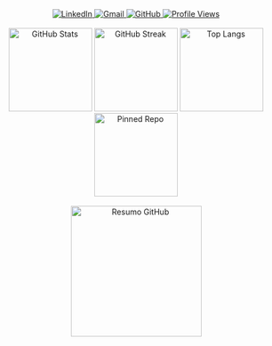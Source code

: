 <!-- CONTATOS -->
<div align="center">
  <a href="https://www.linkedin.com/in/carlos0ff/" target="_blank" rel="noopener noreferrer">
    <img src="https://img.shields.io/static/v1?style=for-the-badge&message=LinkedIn&color=0A66C2&logo=LinkedIn&logoColor=FFFFFF&label=" alt="LinkedIn" />
  </a>
  <a href="mailto:carlosiilva66@gmail.com" target="_blank" rel="noopener noreferrer">
    <img src="https://img.shields.io/badge/Gmail-D14836?style=for-the-badge&logo=gmail&logoColor=white" alt="Gmail" />
  </a>
  <a href="https://github.com/carlos0ff" target="_blank" rel="noopener noreferrer">
    <img src="https://img.shields.io/badge/carlos0ff-%23121011?style=for-the-badge&logo=github&logoColor=white" alt="GitHub" />
  </a>
  <a href="https://github.com/carlos0ff" target="_blank" rel="noopener noreferrer">
    <img src="https://komarev.com/ghpvc/?username=carlos0ff&label=Visualizações&color=1856ED&style=for-the-badge&logoColor=white" alt="Profile Views" />
  </a>
</div>

<br />

<!-- ESTATÍSTICAS GITHUB -->
<div align="center">
  <img src="https://github-readme-stats.vercel.app/api?username=carlos0ff&show_icons=true&theme=tokyonight&hide_border=true&locale=pt-br" height="150" alt="GitHub Stats" />
  <img src="https://github-readme-streak-stats.herokuapp.com/?user=carlos0ff&theme=tokyonight&hide_border=true" height="150" alt="GitHub Streak" />
  <img src="https://github-readme-stats.vercel.app/api/top-langs/?username=carlos0ff&layout=compact&theme=tokyonight&hide_border=true" height="150" alt="Top Langs" />
  <img src="https://github-readme-stats.vercel.app/api/pin/?username=carlos0ff&repo=folha-de-pagamento-springboot&theme=tokyonight&hide_border=true" height="150" alt="Pinned Repo" />
</div>

<br />

<!-- RESUMO -->
<div align="center">
  <img src="https://github-profile-summary-cards.vercel.app/api/cards/profile-details?username=carlos0ff&theme=tokyonight" height="235" alt="Resumo GitHub" />
</div>


<!-- img align="right" width="400" height="495" src="https://i.gifer.com/6tXM.gif" alt="Animação de Programação" />

---

### 👨‍💻 Sobre o Criador

**Falando sobre coisas pessoais:**

Comecei na TI aos **14 anos** com cursos de montagem e manutenção de computadores. Por ser dedicado e comprometido, fui convidado pelo meu professor para ser **jovem aprendiz**.

Durante o ensino médio, mergulhei em projetos de **eletrônica**, **redes** e **automação com Arduino usando C**.  
Com **16 anos**, já estava desenvolvendo com **C# e PHP**.

Hoje, me dedico ao desenvolvimento em **Java**, criando **mods para Minecraft** e aplicações web com **Spring Boot**, **Angular** e **TailwindCSS**.

### <img src="https://media2.giphy.com/media/QssGEmpkyEOhBCb7e1/giphy.gif?cid=ecf05e47a0n3gi1bfqntqmob8g9aid1oyj2wr3ds3mg700bl&rid=giphy.gif" width ="25"> Minhas Stacks de Desenvolvimento

<div align="left">
  <table>
    <tr>
      <td align="center" width="110">
        <img src="https://cdn.jsdelivr.net/gh/devicons/devicon/icons/java/java-original.svg" width="60" height="60" alt="Java"/>
        <br><strong>Java</strong>
      </td>
      <td align="center" width="110">
        <img src="https://cdn.jsdelivr.net/gh/devicons/devicon/icons/spring/spring-original.svg" width="60" height="60" alt="Spring Boot"/>
        <br><strong>Spring Boot</strong>
      </td>
      <td align="center" width="110">
        <img src="https://cdn.jsdelivr.net/gh/devicons/devicon/icons/angular/angular-original.svg" width="60" height="60" alt="Angular"/>
        <br><strong>Angular</strong>
      </td>
      <td align="center" width="110">
        <img src="https://cdn.jsdelivr.net/gh/devicons/devicon/icons/tailwindcss/tailwindcss-original.svg" width="60" height="60" alt="Tailwind CSS"/>
        <br><strong>Tailwind CSS</strong>
      </td>
    </tr>
  </table>
</div -->
